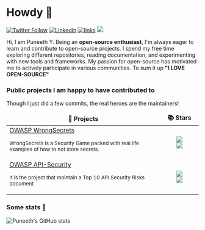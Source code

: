 # Howdy 🤠
[![Twitter Follow](https://img.shields.io/twitter/follow/commjoenie.svg?style=social&label=Follow)](https://twitter.com/Puneeth072003) [![LinkedIn](https://img.shields.io/badge/LinkedIn-blue?style=flat&logo=linkedin&labelColor=blue)](https://www.linkedin.com/in/puneeth072003) [![links](https://img.shields.io/badge/more-links-ff69b4.svg)](https://linktr.ee/Puneeth77) ![](https://komarev.com/ghpvc/?username=puneeth072003)

Hi, I am Puneeth Y. Being an **open-source enthusiast**, I'm always eager to learn and contribute to open-source projects. I spend my free time exploring different repositories, reading documentation, and experimenting with new tools and frameworks. My passion for open-source has motivated me to actively participate in various communities. To sum it up **"I LOVE OPEN-SOURCE"**

### Public projects I am happy to have contributed to
Though I just did a few commits, the real heroes are the maintainers!
<table>
  <thead align="center">
    <tr border: none;>
      <td><b>🎁 Projects</b></td>
      <td><b>📚 Stars</b></td>
    </tr>
  </thead>
  <tbody>
    <tr>
      <td width="80%"><a href="https://github.com/OWASP/wrongsecrets">OWASP WrongSecrets</a> <p><sub>WrongSecrets is a Security Game packed with real life examples of how to not store secrets.</sub></td>
      <td width="20%" align="center"> <a href="https://github.com/OWASP/wrongsecrets"> <img src="https://img.shields.io/github/stars/OWASP/wrongsecrets?label=stars"/>  <br/> <img src="https://img.shields.io/github/issues-raw/OWASP/wrongsecrets"/></a></td>
    </tr>
    <tr>
      <td width="80%"><a href="https://github.com/OWASP/API-Security">OWASP API-Security</a> <p><sub>It is the project that maintain a Top 10 API Security Risks document</sub></td>
      <td width="20%" align="center"> <a href="https://github.com/OWASP/API-Security"> <img src="https://img.shields.io/github/stars/OWASP/API-Security?label=stars"/>  <br/> <img src="https://img.shields.io/github/issues-raw/OWASP/API-Security"/></a></td>
    </tr>
  </tbody>
</table>

### Some stats 🚀

![Puneeth's GitHub stats](https://github-readme-stats.vercel.app/api?username=puneeth072003&show_icons=true&theme=dark&include_all_commits=true&count_private=true)

